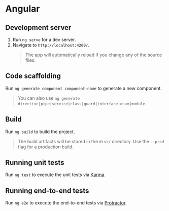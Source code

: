 # Angular

## Development server

1. Run `ng serve` for a dev server.
2. Navigate to `http://localhost:4200/`.
    > The app will automatically reload if you change any of the source files.

## Code scaffolding

Run `ng generate component component-name` to generate a new component.
> You can also use `ng generate directive|pipe|service|class|guard|interface|enum|module`.

## Build

Run `ng build` to build the project.
> The build artifacts will be stored in the `dist/` directory.
> Use the `--prod` flag for a production build.

## Running unit tests

Run `ng test` to execute the unit tests via [Karma](https://karma-runner.github.io).

## Running end-to-end tests

Run `ng e2e` to execute the end-to-end tests via [Protractor](http://www.protractortest.org/).
